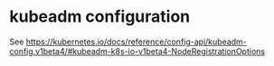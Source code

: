# kubeadm configuration

See <https://kubernetes.io/docs/reference/config-api/kubeadm-config.v1beta4/#kubeadm-k8s-io-v1beta4-NodeRegistrationOptions>
